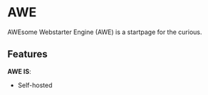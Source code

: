# AWE
AWEsome Webstarter Engine (AWE) is a startpage for the curious.

## Features
__AWE IS__:
* Self-hosted
